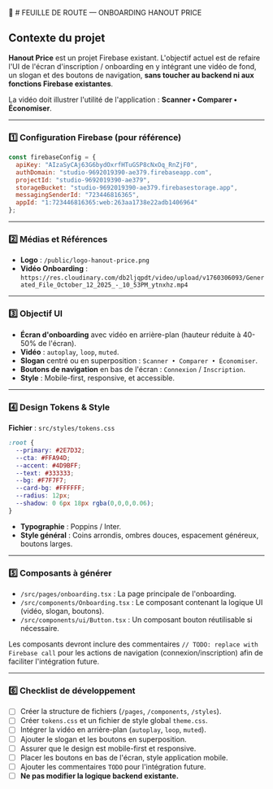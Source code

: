🚀 # FEUILLE DE ROUTE — ONBOARDING HANOUT PRICE

## Contexte du projet

**Hanout Price** est un projet Firebase existant. L'objectif actuel est de refaire l'UI de l'écran d'inscription / onboarding en y intégrant une vidéo de fond, un slogan et des boutons de navigation, **sans toucher au backend ni aux fonctions Firebase existantes**.

La vidéo doit illustrer l'utilité de l'application : **Scanner • Comparer • Économiser**.

---

### 1️⃣ Configuration Firebase (pour référence)
```javascript
const firebaseConfig = {
  apiKey: "AIzaSyCAj63G6bydOxrfHTuGSP8cNxOq_RnZjF0",
  authDomain: "studio-9692019390-ae379.firebaseapp.com",
  projectId: "studio-9692019390-ae379",
  storageBucket: "studio-9692019390-ae379.firebasestorage.app",
  messagingSenderId: "723446816365",
  appId: "1:723446816365:web:263aa1738e22adb1406964"
};
```

---

### 2️⃣ Médias et Références

- **Logo** : `/public/logo-hanout-price.png`
- **Vidéo Onboarding** : `https://res.cloudinary.com/db2ljqpdt/video/upload/v1760306093/Generated_File_October_12_2025_-_10_53PM_ytnxhz.mp4`

---

### 3️⃣ Objectif UI

- **Écran d'onboarding** avec vidéo en arrière-plan (hauteur réduite à 40-50% de l'écran).
- **Vidéo** : `autoplay`, `loop`, `muted`.
- **Slogan** centré ou en superposition : `Scanner • Comparer • Économiser`.
- **Boutons de navigation** en bas de l'écran : `Connexion` / `Inscription`.
- **Style** : Mobile-first, responsive, et accessible.

---

### 4️⃣ Design Tokens & Style

**Fichier** : `src/styles/tokens.css`
```css
:root {
  --primary: #2E7D32;
  --cta: #FFA94D;
  --accent: #4D9BFF;
  --text: #333333;
  --bg: #F7F7F7;
  --card-bg: #FFFFFF;
  --radius: 12px;
  --shadow: 0 6px 18px rgba(0,0,0,0.06);
}
```

- **Typographie** : Poppins / Inter.
- **Style général** : Coins arrondis, ombres douces, espacement généreux, boutons larges.

---

### 5️⃣ Composants à générer

- `/src/pages/onboarding.tsx` : La page principale de l'onboarding.
- `/src/components/Onboarding.tsx` : Le composant contenant la logique UI (vidéo, slogan, boutons).
- `/src/components/ui/Button.tsx` : Un composant bouton réutilisable si nécessaire.

Les composants devront inclure des commentaires `// TODO: replace with Firebase call` pour les actions de navigation (connexion/inscription) afin de faciliter l'intégration future.

---

### 6️⃣ Checklist de développement

- [ ] Créer la structure de fichiers (`/pages`, `/components`, `/styles`).
- [ ] Créer `tokens.css` et un fichier de style global `theme.css`.
- [ ] Intégrer la vidéo en arrière-plan (`autoplay`, `loop`, `muted`).
- [ ] Ajouter le slogan et les boutons en superposition.
- [ ] Assurer que le design est mobile-first et responsive.
- [ ] Placer les boutons en bas de l'écran, style application mobile.
- [ ] Ajouter les commentaires `TODO` pour l'intégration future.
- [ ] **Ne pas modifier la logique backend existante.**
